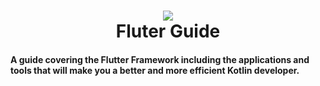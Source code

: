 <h1 align="center">
 <img src="https://user-images.githubusercontent.com/45159366/93719686-0abbaa00-fb39-11ea-978d-91e55844dd7a.png">
  <br />
  Fluter Guide
</h1>

#### A guide covering the Flutter Framework including the applications and tools that will make you a better and more efficient Kotlin developer.

